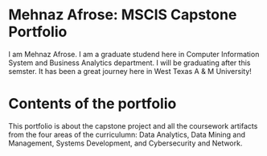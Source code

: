 # Mehnaz Afrose: MSCIS Capstone Portfolio
I am Mehnaz Afrose. I am a graduate studend here in Computer Information System and Business Analytics department. I will be graduating after this semster. It has been a great journey here in West Texas A & M University!

# Contents of the portfolio
This portfolio is about the capstone project and all the coursework artifacts from the four areas of the curriculumn: Data Analytics, Data Mining and Management, Systems Development, and Cybersecurity and Network.

